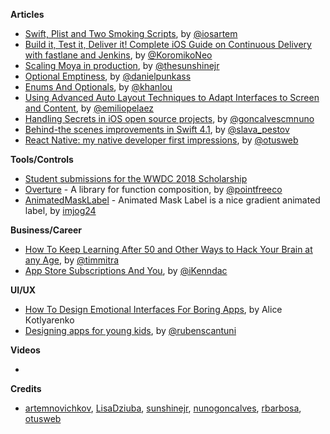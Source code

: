 **Articles**

* [Swift, Plist and Two Smoking Scripts](https://medium.com/rosberryapps/swift-plist-and-two-smoking-scripts-94bb54cbeded), by [@iosartem](https://twitter.com/iosartem)
* [Build it, Test it, Deliver it! Complete iOS Guide on Continuous Delivery with fastlane and Jenkins](https://medium.com/flawless-app-stories/build-it-test-it-deliver-it-complete-ios-guide-on-continuous-delivery-with-fastlane-and-jenkins-cbe44e996ac5), by [@KoromikoNeo](https://twitter.com/KoromikoNeo)
* [Scaling Moya in production](http://sunshinejr.com/2018/04/11/scaling-moya-in-production/), by [@thesunshinejr](https://twitter.com/thesunshinejr)
* [Optional Emptiness](https://indiestack.com/2018/04/optional-emptiness/), by [@danielpunkass](https://twitter.com/danielpunkass)
* [Enums And Optionals](http://khanlou.com/2018/04/enums-and-optionals/), by [@khanlou](http://www.twitter.com/khanlou)
* [Using Advanced Auto Layout Techniques to Adapt Interfaces to Screen and Content](https://savvyapps.com/blog/using-advanced-auto-layout-techniques-to-adapt-interfaces-to-screen-content-intrinsic-content-size-stack-views), by [@emiliopelaez](https://twitter.com/emiliopelaez)
* [Handling Secrets in iOS open source projects](https://medium.com/@nunogonalves/handling-secrets-in-ios-open-source-projects-b5a212f4e28c), by [@goncalvescmnuno](http://www.twitter.com/goncalvescmnuno)
* [Behind-the scenes improvements in Swift 4.1](https://medium.com/@slavapestov/behind-the-scenes-improvements-in-swift-4-1-269dd56e30c2), by [@slava_pestov](https://twitter.com/slava_pestov)
* [React Native: my native developer first impressions](https://medium.com/@otusweb/react-native-my-native-developer-first-impressions-aafc5a19c823), by [@otusweb](https://twitter.com/otusweb)

**Tools/Controls**

* [Student submissions for the WWDC 2018 Scholarship](https://github.com/wwdc/2018)
* [Overture](https://github.com/pointfreeco/swift-overture) - A library for function composition, by [@pointfreeco](https://twitter.com/pointfreeco)
* [AnimatedMaskLabel](https://github.com/imjog/AnimatedMaskLabel) - Animated Mask Label is a nice gradient animated label, by [imjog24](https://twitter.com/imjog24)

**Business/Career**

* [How To Keep Learning After 50 and Other Ways to Hack Your Brain at any Age](https://www.raywenderlich.com/189082/how-to-keep-learning-after-50-and-other-ways-to-hack-your-brain-at-any-age), by [@timmitra](https://twitter.com/timmitra)
* [App Store Subscriptions And You](http://ikennd.ac/blog/2018/04/app-store-subscriptions-and-you/), by [@iKenndac](https://twitter.com/iKenndac)

**UI/UX**

* [How To Design Emotional Interfaces For Boring Apps](https://www.smashingmagazine.com/2018/04/designing-emotional-interfaces-boring-apps/), by Alice Кotlyarenko
* [Designing apps for young kids](https://uxdesign.cc/designing-apps-for-young-kids-part-1-ff54c46c773b), by [@rubenscantuni](https://twitter.com/rubenscantuni)

**Videos**

* 

**Credits**

* [artemnovichkov](https://github.com/artemnovichkov), [LisaDziuba](https://github.com/lisadziuba), [sunshinejr](https://github.com/sunshinejr), [nunogoncalves](https://github.com/nunogoncalves), [rbarbosa](https://github.com/rbarbosa), [otusweb](https://github.com/otusweb)
